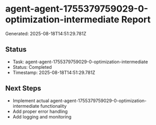 # agent-agent-1755379759029-0-optimization-intermediate Report

Generated: 2025-08-18T14:51:29.781Z

## Status
- Task: agent-agent-1755379759029-0-optimization-intermediate
- Status: Completed
- Timestamp: 2025-08-18T14:51:29.781Z

## Next Steps
- Implement actual agent-agent-1755379759029-0-optimization-intermediate functionality
- Add proper error handling
- Add logging and monitoring
